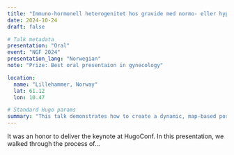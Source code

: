 ```yaml
---
title: "Immuno-hormonell heterogenitet hos gravide med normo- eller hyper-androgen PCOS"
date: 2024-10-24
draft: false

# Talk metadata
presentation: "Oral"
event: "NGF 2024"
presentation_lang: "Norwegian"
note: "Prize: Best oral presentaion in gynecology"

location:
  name: "Lillehammer, Norway"
  lat: 61.12
  lon: 10.47

# Standard Hugo params
summary: "This talk demonstrates how to create a dynamic, map-based portfolio of academic talks and presentations using the Hugo static site generator and PaperMod theme."
---
```


It was an honor to deliver the keynote at HugoConf. In this presentation, we walked through the process of...